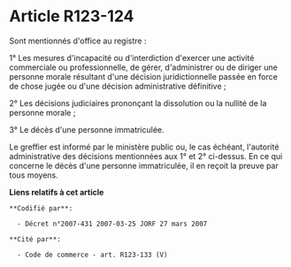 # Article R123-124

Sont mentionnés d'office au registre :

1° Les mesures d'incapacité ou d'interdiction d'exercer une activité commerciale ou professionnelle, de gérer, d'administrer
ou de diriger une personne morale résultant d'une décision juridictionnelle passée en force de chose jugée ou d'une décision
administrative définitive ;

2° Les décisions judiciaires prononçant la dissolution ou la nullité de la personne morale ;

3° Le décès d'une personne immatriculée.

Le greffier est informé par le ministère public ou, le cas échéant, l'autorité administrative des décisions mentionnées aux
1° et 2° ci-dessus. En ce qui concerne le décès d'une personne immatriculée, il en reçoit la preuve par tous moyens.

**Liens relatifs à cet article**

	**Codifié par**:

	  - Décret n°2007-431 2007-03-25 JORF 27 mars 2007

	**Cité par**:

	  - Code de commerce - art. R123-133 (V)
